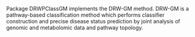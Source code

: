 Package DRWPClassGM implements the DRW-GM method. DRW-GM is a pathway-based classification method which performs classifier construction and precise disease status prediction by joint analysis of genomic and metabolomic data and pathway topology.
